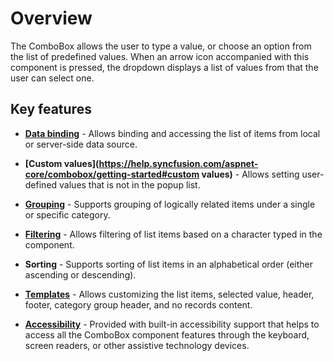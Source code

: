 # Overview

The ComboBox allows the user to type a value, or choose an option from the list of predefined values.
When an arrow icon accompanied with this component is pressed, the dropdown displays a list of values from that the user can select one.

## Key features
* **[Data binding](https://help.syncfusion.com/aspnet-core/combobox/data-binding)** - Allows binding and accessing the list of items from local or server-side data source.

* **[Custom values](https://help.syncfusion.com/aspnet-core/combobox/getting-started#custom values)** - Allows setting user-defined values that is not in the popup list.

* **[Grouping](https://help.syncfusion.com/aspnet-core/combobox/grouping)** - Supports grouping of logically related items under a single or specific category.

* **[Filtering](https://help.syncfusion.com/aspnet-core/combobox/filtering)** - Allows filtering of list items based on a character typed in the component.

* **Sorting** - Supports sorting of list items in an alphabetical order (either ascending or descending).

* **[Templates](https://help.syncfusion.com/aspnet-core/combobox/templates)** - Allows customizing the list items, selected value, header, footer, category group header, and no records content.

* **[Accessibility](https://help.syncfusion.com/aspnet-core/combobox/accessibility)** - Provided with built-in accessibility support that helps to access all the ComboBox component features through the keyboard, screen readers, or other assistive technology devices.
